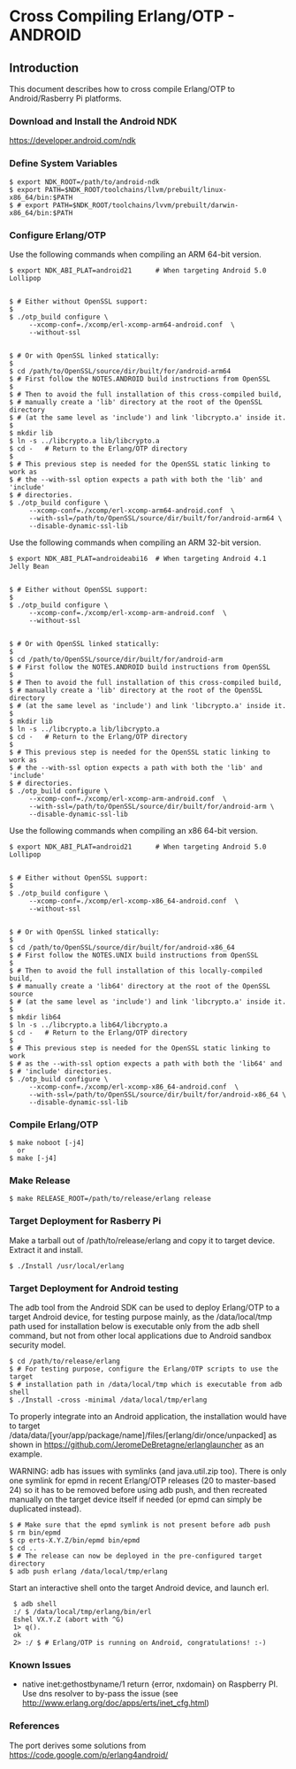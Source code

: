 Cross Compiling Erlang/OTP - ANDROID
====================================

Introduction
------------

This document describes how to cross compile Erlang/OTP to Android/Rasberry Pi platforms.


### Download and Install the Android NDK ###

https://developer.android.com/ndk


### Define System Variables ###

    $ export NDK_ROOT=/path/to/android-ndk
    $ export PATH=$NDK_ROOT/toolchains/llvm/prebuilt/linux-x86_64/bin:$PATH
    $ # export PATH=$NDK_ROOT/toolchains/lvvm/prebuilt/darwin-x86_64/bin:$PATH


### Configure Erlang/OTP ###

Use the following commands when compiling an ARM 64-bit version.

    $ export NDK_ABI_PLAT=android21      # When targeting Android 5.0 Lollipop


    $ # Either without OpenSSL support:
    $
    $ ./otp_build configure \
         --xcomp-conf=./xcomp/erl-xcomp-arm64-android.conf  \
         --without-ssl


    $ # Or with OpenSSL linked statically:
    $
    $ cd /path/to/OpenSSL/source/dir/built/for/android-arm64
    $ # First follow the NOTES.ANDROID build instructions from OpenSSL
    $
    $ # Then to avoid the full installation of this cross-compiled build,
    $ # manually create a 'lib' directory at the root of the OpenSSL directory
    $ # (at the same level as 'include') and link 'libcrypto.a' inside it.
    $
    $ mkdir lib
    $ ln -s ../libcrypto.a lib/libcrypto.a
    $ cd -   # Return to the Erlang/OTP directory
    $
    $ # This previous step is needed for the OpenSSL static linking to work as
    $ # the --with-ssl option expects a path with both the 'lib' and 'include'
    $ # directories.
    $ ./otp_build configure \
         --xcomp-conf=./xcomp/erl-xcomp-arm64-android.conf  \
         --with-ssl=/path/to/OpenSSL/source/dir/built/for/android-arm64 \
         --disable-dynamic-ssl-lib


Use the following commands when compiling an ARM 32-bit version.

    $ export NDK_ABI_PLAT=androideabi16  # When targeting Android 4.1 Jelly Bean


    $ # Either without OpenSSL support:
    $
    $ ./otp_build configure \
         --xcomp-conf=./xcomp/erl-xcomp-arm-android.conf  \
         --without-ssl


    $ # Or with OpenSSL linked statically:
    $
    $ cd /path/to/OpenSSL/source/dir/built/for/android-arm
    $ # First follow the NOTES.ANDROID build instructions from OpenSSL
    $
    $ # Then to avoid the full installation of this cross-compiled build,
    $ # manually create a 'lib' directory at the root of the OpenSSL directory
    $ # (at the same level as 'include') and link 'libcrypto.a' inside it.
    $
    $ mkdir lib
    $ ln -s ../libcrypto.a lib/libcrypto.a
    $ cd -   # Return to the Erlang/OTP directory
    $
    $ # This previous step is needed for the OpenSSL static linking to work as
    $ # the --with-ssl option expects a path with both the 'lib' and 'include'
    $ # directories.
    $ ./otp_build configure \
         --xcomp-conf=./xcomp/erl-xcomp-arm-android.conf  \
         --with-ssl=/path/to/OpenSSL/source/dir/built/for/android-arm \
         --disable-dynamic-ssl-lib


Use the following commands when compiling an x86 64-bit version.

    $ export NDK_ABI_PLAT=android21      # When targeting Android 5.0 Lollipop


    $ # Either without OpenSSL support:
    $
    $ ./otp_build configure \
         --xcomp-conf=./xcomp/erl-xcomp-x86_64-android.conf  \
         --without-ssl


    $ # Or with OpenSSL linked statically:
    $
    $ cd /path/to/OpenSSL/source/dir/built/for/android-x86_64
    $ # First follow the NOTES.UNIX build instructions from OpenSSL
    $
    $ # Then to avoid the full installation of this locally-compiled build,
    $ # manually create a 'lib64' directory at the root of the OpenSSL source
    $ # (at the same level as 'include') and link 'libcrypto.a' inside it.
    $
    $ mkdir lib64
    $ ln -s ../libcrypto.a lib64/libcrypto.a
    $ cd -   # Return to the Erlang/OTP directory
    $
    $ # This previous step is needed for the OpenSSL static linking to work
    $ # as the --with-ssl option expects a path with both the 'lib64' and
    $ # 'include' directories.
    $ ./otp_build configure \
         --xcomp-conf=./xcomp/erl-xcomp-x86_64-android.conf  \
         --with-ssl=/path/to/OpenSSL/source/dir/built/for/android-x86_64 \
         --disable-dynamic-ssl-lib


### Compile Erlang/OTP ###

    $ make noboot [-j4]
      or
    $ make [-j4]


### Make Release ###

    $ make RELEASE_ROOT=/path/to/release/erlang release


### Target Deployment for Rasberry Pi ###

Make a tarball out of /path/to/release/erlang and copy it to target
device. Extract it and install.

    $ ./Install /usr/local/erlang


### Target Deployment for Android testing ###

The adb tool from the Android SDK can be used to deploy Erlang/OTP to a target
Android device, for testing purpose mainly, as the /data/local/tmp path used
for installation below is executable only from the adb shell command, but not
from other local applications due to Android sandbox security model.

    $ cd /path/to/release/erlang
    $ # For testing purpose, configure the Erlang/OTP scripts to use the target
    $ # installation path in /data/local/tmp which is executable from adb shell
    $ ./Install -cross -minimal /data/local/tmp/erlang

To properly integrate into an Android application, the installation would have
to target /data/data/[your/app/package/name]/files/[erlang/dir/once/unpacked]
as shown in https://github.com/JeromeDeBretagne/erlanglauncher as an example.

WARNING: adb has issues with symlinks (and java.util.zip too). There is only
one symlink for epmd in recent Erlang/OTP releases (20 to master-based 24) so
it has to be removed before using adb push, and then recreated manually on the
target device itself if needed (or epmd can simply be duplicated instead).

    $ # Make sure that the epmd symlink is not present before adb push
    $ rm bin/epmd
    $ cp erts-X.Y.Z/bin/epmd bin/epmd
    $ cd ..
    $ # The release can now be deployed in the pre-configured target directory
    $ adb push erlang /data/local/tmp/erlang

Start an interactive shell onto the target Android device, and launch erl.

     $ adb shell
     :/ $ /data/local/tmp/erlang/bin/erl
     Eshel VX.Y.Z (abort with ^G)
     1> q().
     ok
     2> :/ $ # Erlang/OTP is running on Android, congratulations! :-)


### Known Issues ###

 * native inet:gethostbyname/1 return {error, nxdomain} on Raspberry PI.
   Use dns resolver to by-pass the issue (see
   http://www.erlang.org/doc/apps/erts/inet_cfg.html)


### References ###

  The port derives some solutions from https://code.google.com/p/erlang4android/

